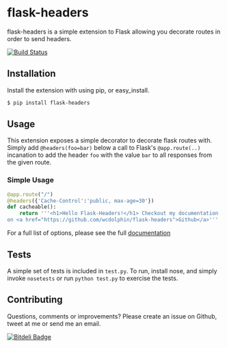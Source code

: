 # flask-headers

flask-headers is a simple extension to Flask allowing you decorate routes
in order to send headers. 

[![Build Status](https://travis-ci.org/wcdolphin/flask-headers.png?branch=master)](https://travis-ci.org/wcdolphin/flask-headers)

## Installation

Install the extension with using pip, or easy_install.
```bash
$ pip install flask-headers
```

## Usage
This extension exposes a simple decorator to decorate flask routes with. Simply
add `@headers(foo=bar)` below a call to Flask's `@app.route(..)` incanation to
add the header `foo` with the value `bar` to all responses from the given route.


### Simple Usage

```python
@app.route("/")
@headers({'Cache-Control':'public, max-age=30'})
def cacheable():
    return '''<h1>Hello Flask-Headers!</h1> Checkout my documentation
on <a href="https://github.com/wcdolphin/flask-headers">Github</a>'''

```

For a full list of options, please see the full [documentation](http://flask-headers.readthedocs.org/en/latest/)


## Tests
A simple set of tests is included in `test.py`. To run, install nose, and simply invoke `nosetests` or run `python test.py` to exercise the tests. 

## Contributing
Questions, comments or improvements? Please create an issue on Github, tweet at me or send me an email.


[![Bitdeli Badge](https://d2weczhvl823v0.cloudfront.net/wcdolphin/flask-headers/trend.png)](https://bitdeli.com/free "Bitdeli Badge")

